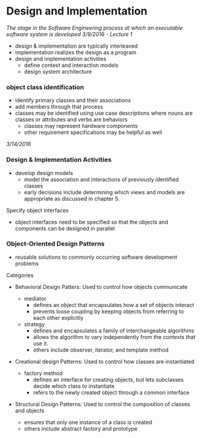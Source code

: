 # Design and Implementation
_The stage in the Software Engineering process at which an executable software system is developed_
_3/9/2016 - Lecture 1_

- design & implementation are typically interleaved
- implementation realizes the design as a program
- design and implementation activities
  - define context and interaction models
  - design system architecture

### object class identification
  - identify primary classes and their associations
  - add members through that process
  - classes may be identified using use case descriptions where nouns are classes or attributes and verbs are behaviors
    - classes may represent hardware components
    - other requirement specifications may be helpful as well

_3/14/2016_
### Design & Implementation Activities
- develop design models
  - model the association and interactions of previously identified classes
  - early decisions include determining which views and models are appropriate as discussed in chapter 5.

Specify object interfaces
  - object interfaces need to be specified so that the objects and components can be designed in parallel


### Object-Oriented Design Patterns
- reusable solutions to commonly occurring software development problems

Categories
- Behavioral Design Patters: Used to control how objects communicate
  - mediator
    - defines an object that encapsulates how a set of objects interact
    - prevents loose coupling by keeping objects from referring to each other explicitly
  - strategy
    - defines and encapsulates a family of interchangeable algorithms
    - allows the algorithm to vary independently from the contexts that use it.
    - others include observer, iterator, and template method
    

- Creational design Patterns: Used to control how classes are instantiated
  - factory method
    - defines an interface for creating objects, but lets subclasses decide which class to instantiate
    - refers to the newly created object through a common interface

- Structural Design Patterns: Used to control the composition of classes and objects
  - ensures that only one instance of a class is created
  - others include abstract factory and prototype
